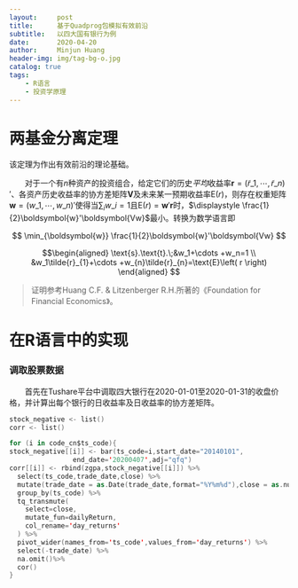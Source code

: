 ```yaml
---
layout:     post
title:      基于Quadprog包模拟有效前沿
subtitle:   以四大国有银行为例
date:       2020-04-20
author:     Minjun Huang
header-img: img/tag-bg-o.jpg
catalog: true
tags:
    - R语言
    - 投资学原理
---
```


<head>
    <script src="https://cdn.mathjax.org/mathjax/latest/MathJax.js?config=TeX-AMS-MML_HTMLorMML" type="text/javascript"></script>
    <script type="text/x-mathjax-config">
        MathJax.Hub.Config({
            tex2jax: {
            skipTags: ['script', 'noscript', 'style', 'textarea', 'pre'],
            inlineMath: [['$','$']]
            }
        });
    </script>
</head>

# 两基金分离定理

该定理为作出有效前沿的理论基础。

&emsp;&emsp;对于一个有$n$种资产的投资组合，给定它们的历史*平均*收益率$\boldsymbol{r}=(\tilde{r}\_1,\cdots,\tilde{r}\_n)'$、各资产历史收益率的协方差矩阵$\boldsymbol{V}$及未来某一预期收益率$\text{E}(r)$，则存在权重矩阵$\boldsymbol{w}=(w\_1,\cdots,w\_n)'$使得当$\sum_{i}w\_{i}=1$且$\text{E}(r)=\boldsymbol{w}'\boldsymbol{r}$时，$\displaystyle \frac{1}{2}\boldsymbol{w}'\boldsymbol{Vw}$最小。转换为数学语言即

$$
\min_{\boldsymbol{w}} \frac{1}{2}\boldsymbol{w}'\boldsymbol{Vw}
$$

$$\begin{aligned}
\text{s}.\text{t}.\;&w_1+\cdots +w_n=1
\\
&w_1\tilde{r}_{1}+\cdots +w_{n}\tilde{r}_{n}=\text{E}\left( r \right) 
\end{aligned}
$$

> 证明参考Huang C.F. & Litzenberger R.H.所著的《Foundation for Financial Economics》。

# 在R语言中的实现

### 调取股票数据 

&emsp;&emsp;首先在Tushare平台中调取四大银行在2020-01-01至2020-01-31的收盘价格，并计算出每个银行的日收益率及日收益率的协方差矩阵。

```swift
stock_negative <- list()     
corr <- list()                  

for (i in code_cn$ts_code){
stock_negative[[i]] <- bar(ts_code=i,start_date="20140101",
                end_date='20200407',adj="qfq")
corr[[i]] <- rbind(zgpa,stock_negative[[i]]) %>%
  select(ts_code,trade_date,close) %>% 
  mutate(trade_date = as.Date(trade_date,format="%Y%m%d"),close = as.numeric(close)) %>% 
  group_by(ts_code) %>%
  tq_transmute(
    select=close,
    mutate_fun=dailyReturn,
    col_rename='day_returns'
  ) %>% 
  pivot_wider(names_from='ts_code',values_from='day_returns') %>%
  select(-trade_date) %>%
  na.omit()%>%
  cor()
}
```
